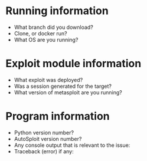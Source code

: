 <!-- 
In order for us to properly diagnose and troubleshoot your issue 
we will need you to follow this issue template
-->

# Running information

 <!-- Running detail, OS, arch, did you clone, etc -->
 - What branch did you download?
 - Clone, or docker run?
 - What OS are you running?

# Exploit module information

 <!-- We will need this information to determine if it is a metasploit issue or not -->
 - What exploit was deployed?
 - Was a session generated for the target?
 - What version of metasploit are you running?

# Program information

 <!-- Basic python information we will need -->
 - Python version number?
 - AutoSploit version number?
 - Any console output that is relevant to the issue:
 - Traceback (error) if any:

